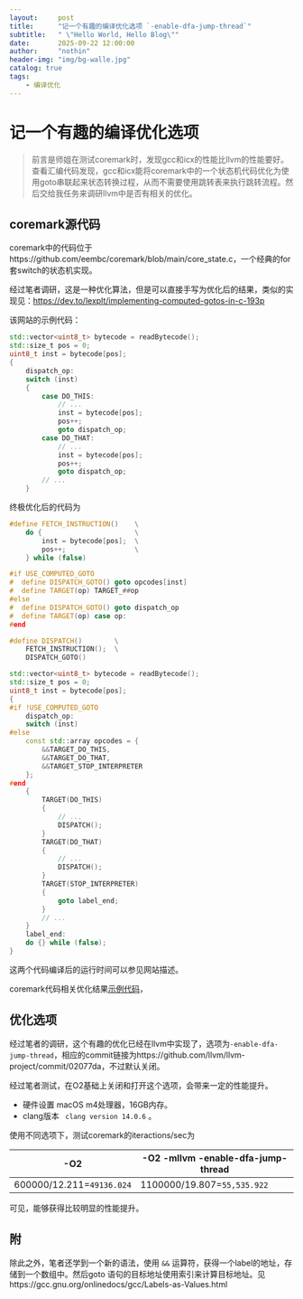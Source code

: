 ```yaml
---
layout:     post
title:      "记一个有趣的编译优化选项 `-enable-dfa-jump-thread`"
subtitle:   " \"Hello World, Hello Blog\""
date:       2025-09-22 12:00:00
author:     "nothin"
header-img: "img/bg-walle.jpg"
catalog: true
tags:
    - 编译优化
---
```






# 记一个有趣的编译优化选项

> 前言是师姐在测试coremark时，发现gcc和icx的性能比llvm的性能要好。查看汇编代码发现，gcc和icx能将coremark中的一个状态机代码优化为使用goto串联起来状态转换过程，从而不需要使用跳转表来执行跳转流程。然后交给我任务来调研llvm中是否有相关的优化。

## coremark源代码

coremark中的代码位于https://github.com/eembc/coremark/blob/main/core_state.c，一个经典的for套switch的状态机实现。

经过笔者调研，这是一种优化算法，但是可以直接手写为优化后的结果，类似的实现见：https://dev.to/lexplt/implementing-computed-gotos-in-c-193p

该网站的示例代码：

```cpp
std::vector<uint8_t> bytecode = readBytecode();
std::size_t pos = 0;
uint8_t inst = bytecode[pos];
{
    dispatch_op:
    switch (inst)
    {
        case DO_THIS:
            // ...
            inst = bytecode[pos];
            pos++;
            goto dispatch_op;
        case DO_THAT:
            // ...
            inst = bytecode[pos];
            pos++;
            goto dispatch_op;
        // ...
    }
```



终极优化后的代码为

```cpp
#define FETCH_INSTRUCTION()    \
    do {                       \
        inst = bytecode[pos];  \
        pos++;                 \
    } while (false)

#if USE_COMPUTED_GOTO
#  define DISPATCH_GOTO() goto opcodes[inst]
#  define TARGET(op) TARGET_##op
#else
#  define DISPATCH_GOTO() goto dispatch_op
#  define TARGET(op) case op:
#end

#define DISPATCH()        \
    FETCH_INSTRUCTION();  \
    DISPATCH_GOTO()

std::vector<uint8_t> bytecode = readBytecode();
std::size_t pos = 0;
uint8_t inst = bytecode[pos];
{
#if !USE_COMPUTED_GOTO
    dispatch_op:
    switch (inst)
#else
    const std::array opcodes = {
        &&TARGET_DO_THIS,
        &&TARGET_DO_THAT,
        &&TARGET_STOP_INTERPRETER
    };
#end
    {
        TARGET(DO_THIS)
        {
            // ...
            DISPATCH();
        }
        TARGET(DO_THAT)
        {
            // ...
            DISPATCH();
        }
        TARGET(STOP_INTERPRETER)
        {
            goto label_end;
        }
        // ...
    }
    label_end:
    do {} while (false);
}
```

这两个代码编译后的运行时间可以参见网站描述。

coremark代码相关优化结果[示例代码](https://godbolt.org/#z:OYLghAFBqRAWIDGB7AJgUwKKoJYBdkAnAGhxAgDMcAbdAOwEMBbdEAcgEY3iLk68Ayoga0QHACw8%2BeAKoBndAAUAHuwAM3AFZji1BnVCIApACYAQqbPEFtRHhx9y9VAGFk1AK5M6O5wBkcOnQAOS8AI3RCMQBmAHZiAAdkOXwHOjdPbx0klPs%2BAKDQpgiojjjrdFs8ugE8BkI8DK8fDgqqtNr6vAKQ8MiY%2BLk6hqas1qGunqKSgYBKa2QPQkRWNnovAGoXAHkAJUwAfQEAFQBBY8wjNVOjWItrjcetvcOT093jjaNogBENtWIV1OT2e%2BwOAElggA1U5%2BcE/QEPJ47MECVpAkEo14mRHA5EvCHBY64zEEgBifm25xJ%2BLBmAAGoptsFMESaY8sUcXODWcdwWTwS52RtgjIALIHTlvC4CIG3H7fe43a4TeyIDaIOD1IHodAHHByXDAfAQTX1DWzOV3DFPM2EDaEdB4ABuIkVNsejpdIi%2Bvw2UHV30ufrAbDUodmXxMADZ/YHoi5vn9QwBOCOR75kjYcDYgf7upGep1LOgOp2u6gFm6xBXXHV0TZSs4XIEoR0HVV6vCEfS5NKmrX2gBUQ8CQxIG0CeA2Q%2B7vdSfAOKA8/EtdethY1g5nIN3499f1HdHHVZBdt3F5Z9OORwAmmKzNs/KenusmKDXs3MBtOweP0czg%2BF9Hl4e0IEVGd91MaNoJ/Oo8HQDYwDAJN/0hGE4QVaIzDgwhLEsNc8UeW4lQvR4rxvAR70fPw/yHE9sI9XccAof0KLvB8nwPVDQ2ICMNgAeiHDZnA2ZBWLwOADUnOgEg8achwEpiQRI5SyJPcx8MYzcyI2MJHQYABrYDd3lNTHjkAB3fBNX9TtCN01SdLI4QFH/N4PhAczdMnViIF1fVDRwY08AgdiqM4vxZgcnyLycojYvU%2BDENQzlIWOEzEq%2BGtvN0yo3JYtiGUo6iuKTHi2EsUNssTWIXBFYqOJo7iQzYABaCNcrI%2BKst039UoJNFMsSsznNi/LEMKsLGoi5rytagA6Tqxp8nreovfq/U5CkqQy7SEqy0aDsSiaurijdjvWza/jS6FYXhYb1rnY8FzoJdFn4IwAFYzFujCHq%2BhVNM0/b1uInKVt056%2B0XZdPp%2Bpt3gywH8JB0iwf09AjMe3dXMQqUOC8yGyKmgKDSNE1wtKqKYvWtawaea60KJHGsuh173pXPBvt%2BwaOG%2BoGLDRs7TIhy6fIm3yiuvJqyt%2BCqlrYWnevphm4IYBC/22ylzlZxL2eqTn4d51F%2BZR4GLFBsGjoZ07ifO9G1fVzWBrBdD7qwx21YNtIje5hG%2BYF1HLa9w6xYZzHsat2K8eZ44ifF3SpqpyKWuTNhFeVsPQ7Bpntd2vXYp92GPv9k3DnSoOLcL0Xa0TsjJam5CyaCkLppl2an2ikWVIup2LOSrWCXdzCa6hnsXsNuGy9u5HBa0nPYptjGDOM6OfNj/PzgThnk5m6m06QthMGq25avqlO5vl1r0GW%2BuHZ7pKNZSrbBpMMeyOLt7p55re5%2BDj%2B4M6622oAVPyzc9Tk2CpTfekVu721FovXqedh53VHuvBmX8/a/3JDrf%2B1cMEjXDivLGa8kFngYG5KUJgd5gz3h3A%2B8105VTYDVM%2BDUGGpyYUfDqStH7g3IYlFBdJGTMl5IA3cWCf4B1RO/c2QsQ78OysAsGdt76IKUSCYRFc0EPUIU9CeMNv6lxwbIquCiJHL3WpHMhItN4EgZEyFkRJaHrVJpA1uMDOE0Xgeo3ugjYraK5DyIk/JBQSJBFIkxMjDiOLESzeRC8lFWN6mohmqsGZBJHnogJPkolc1MbE0Rzj8EWP0atYh1jV413saibkvIwkuFcb1JuYAW4U1CpfLuWciG5L6oPV2Oj/qe00U8fJxs/oe3MUkhBvcVFVNITXDAFAGAeGoHgZpWUbE4xSSko8UE/QMS9l6Eszt0BViOkrXQ7AvrcB8GGbgyB2CJgtj%2BRYywUomGiFwYgGyHnzHgEgZATAEg0EiKQcgKAQVgqiIgPQBgTBqA4ACKg6zIhyHIGEdQ3AwiBHqAAT3YD83FjBCD4u2GETQ6A7BEu4FClg/Bth0GoISh5xAMBhA8MAFwIhQG0vZegJg%2BhgCiDZbgR0dgcDOnQBitl6BlDUvkqsH5U5KjYt0DgfSBK3AYHVd2HATB%2BXSsIGEZI6AfiCuFdQQIoB/k8D0MAOQUIcDoEstsBI9B%2BW8H4EIEQrAJBSH4PIJQqg2XaBxPCwwwcNVhAxZAeYyAEjVFlW1bYJhHnGsIDgDAcaIDzBsNS6oTg6CuHcM0XwJaph9FKIkZIr1RgtFrUYqtxR%2BjjEqIWjowxGhlrGG0TtfBOgNBbTMcY3aG06AmMOwIvRW2lHze8lYYh5jUBuXc9VTzWHKAABzRjatGcQGpI0bERQtDgC01D%2BmwPgIgUZvmzG4H8jQAKEBQtBbQEgZBTTAvff0OFwrEXIp4DQBChAMUQCxWyklBL%2BXQbJRSqlNLOB0uBQyvATKWXqo5Vynl1A%2BXIYFUKgwoqNDspwBK%2Bw0rZWkflYqhC/LVWrrZdarVZKdWrFI/qw1BHjWmoUBaojIqbXYvmBQB1TqXVuo9fcn53rBDCFEAGuTwaVDqu0NEXQwqkDRpY7mhNSa0gprTRsNqTA8POnfG1egDAwi0DaqgFZbVNBeASG1SSBlUAZsiFmnN4A839slY4fyJaJ2tH8DO6Ybam31t7Y2nIr0R1RYLYFmo47YuTo7Slod3QIvVsnWlzIjap05cKHljgC6lhLvK9ctgtziD3NI5ujYO690HqPcKk9agz0XqvbgAg9pTD3sfSJ4ggK30wohd%2B6FH6QA4EQMoRFJgOAcBxKi0D4HIOkbg6y4leL4OUsLfy%2Bl9B0PMtZaR7D3LeWyp%2BRgQTJHuDis7VR9VtHEBKoY/wNVzHNU9jY2gDjj6s3cZ%2Bbxs1AmrXCbtWJhgjrnWuvdZ6gjcnfWKckMphQqmw06Ejdpi2Ma9PEETcm9gqafnIEzdmmVfn82ZaLcF0thWK2oESzW%2BL1RQvReqKzjL7RB0FfLe2vnqXJi5bnflronPis8%2Bq3IRd/qV1rvqxu9gzXd37sPXN5QnWlvdZML1m9A2vnleG/8%2BYhkxBqABEx8Q3BDXIoBA1x57BuAYoBE%2BpW8xjUpEcOIIAA%3D%3D)，

## 优化选项

经过笔者的调研，这个有趣的优化已经在llvm中实现了，选项为`-enable-dfa-jump-thread`，相应的commit链接为https://github.com/llvm/llvm-project/commit/02077da，不过默认关闭。

经过笔者测试，在O2基础上关闭和打开这个选项，会带来一定的性能提升。

* 硬件设置  macOS m4处理器，16GB内存。
* clang版本 ` clang version 14.0.6` 。

使用不同选项下，测试coremark的iteractions/sec为

| -O2                       | -O2 -mllvm -enable-dfa-jump-thread |
| ------------------------- | ---------------------------------- |
| 600000/12.211=`49136.024` | 1100000/19.807=`55,535.922`        |

可见，能够获得比较明显的性能提升。

## 附

除此之外，笔者还学到一个新的语法，使用  `&&`  运算符，获得一个label的地址，存储到一个数组中。然后goto 语句的目标地址使用索引来计算目标地址。见https://gcc.gnu.org/onlinedocs/gcc/Labels-as-Values.html